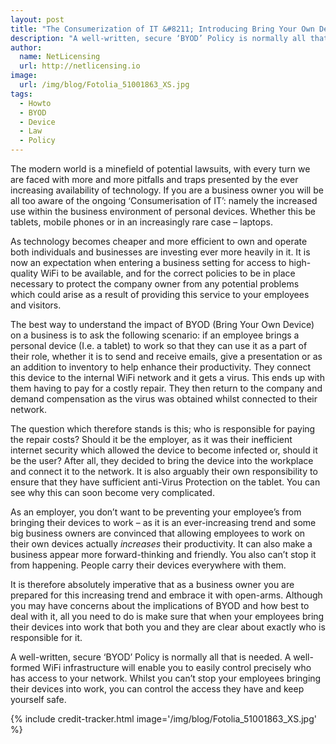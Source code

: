```yaml
---
layout: post
title: "The Consumerization of IT &#8211; Introducing Bring Your Own Device"
description: "A well-written, secure ‘BYOD’ Policy is normally all that is needed"
author:
  name: NetLicensing
  url: http://netlicensing.io
image:
  url: /img/blog/Fotolia_51001863_XS.jpg
tags:
  - Howto
  - BYOD
  - Device
  - Law
  - Policy
---
```


The modern world is a minefield of potential lawsuits, with every turn we are faced with more and more pitfalls and traps presented by the ever increasing availability of technology. If you are a business owner you will be all too aware of the ongoing ‘Consumerisation of IT’: namely the increased use within the business environment of personal devices. Whether this be tablets, mobile phones or in an increasingly rare case – laptops.

As technology becomes cheaper and more efficient to own and operate both individuals and businesses are investing ever more heavily in it. It is now an expectation when entering a business setting for access to high-quality WiFi to be available, and for the correct policies to be in place necessary to protect the company owner from any potential problems which could arise as a result of providing this service to your employees and visitors.

The best way to understand the impact of BYOD (Bring Your Own Device) on a business is to ask the following scenario: if an employee brings a personal device (I.e. a tablet) to work so that they can use it as a part of their role, whether it is to send and receive emails, give a presentation or as an addition to inventory to help enhance their productivity. They connect this device to the internal WiFi network and it gets a virus. This ends up with them having to pay for a costly repair. They then return to the company and demand compensation as the virus was obtained whilst connected to their network.

The question which therefore stands is this; who is responsible for paying the repair costs? Should it be the employer, as it was their inefficient internet security which allowed the device to become infected or, should it be the user? After all, they decided to bring the device into the workplace and connect it to the network. It is also arguably their own responsibility to ensure that they have sufficient anti-Virus Protection on the tablet. You can see why this can soon become very complicated.

As an employer, you don’t want to be preventing your employee’s from bringing their devices to work – as it is an ever-increasing trend and some big business owners are convinced that allowing employees to work on their own devices actually _increases_ their productivity. It can also make a business appear more forward-thinking and friendly. You also can’t stop it from happening. People carry their devices everywhere with them.

It is therefore absolutely imperative that as a business owner you are prepared for this increasing trend and embrace it with open-arms. Although you may have concerns about the implications of BYOD and how best to deal with it, all you need to do is make sure that when your employees bring their devices into work that both you and they are clear about exactly who is responsible for it.

A well-written, secure ‘BYOD’ Policy is normally all that is needed. A well-formed WiFi infrastructure will enable you to easily control precisely who has access to your network. Whilst you can’t stop your employees bringing their devices into work, you can control the access they have and keep yourself safe.

{% include credit-tracker.html image='/img/blog/Fotolia_51001863_XS.jpg' %}
